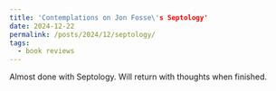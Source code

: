 ```yaml
---
title: 'Contemplations on Jon Fosse\'s Septology'
date: 2024-12-22
permalink: /posts/2024/12/septology/
tags:
  - book reviews
---
```


Almost done with Septology. Will return with thoughts when finished. 